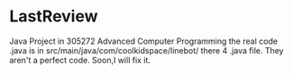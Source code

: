 # LastReview
Java Project in 305272 Advanced Computer Programming
the real code .java is in src/main/java/com/coolkidspace/linebot/
there 4 .java file. They aren't a perfect code.
Soon,I will fix it.
